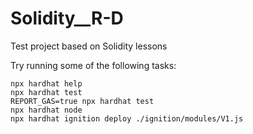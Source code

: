 # Solidity\_\_R-D

Test project based on Solidity lessons

Try running some of the following tasks:

```shell
npx hardhat help
npx hardhat test
REPORT_GAS=true npx hardhat test
npx hardhat node
npx hardhat ignition deploy ./ignition/modules/V1.js
```
